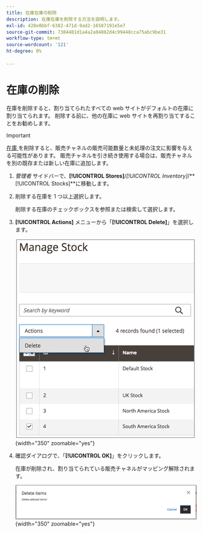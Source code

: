 ```yaml
---
title: 在庫在庫の削除
description: 在庫在庫を削除する方法を説明します。
exl-id: 420e0bbf-6382-471d-9ad2-16587191e5e7
source-git-commit: 7384481d1a4a2a04882d4c99448cca75abc9be31
workflow-type: tm+mt
source-wordcount: '121'
ht-degree: 0%

---
```


# 在庫の削除

在庫を削除すると、割り当てられたすべての web サイトがデフォルトの在庫に割り当てられます。 削除する前に、他の在庫に web サイトを再割り当てすることをお勧めします。

>[!IMPORTANT]
>
>[ 在庫 ](stocks-manage.md) を削除すると、販売チャネルの販売可能数量と未処理の注文に影響を与える可能性があります。 販売チャネルを引き続き使用する場合は、販売チャネルを別の既存または新しい在庫に追加します。

1. _管理者_ サイドバーで、**[!UICONTROL Stores]**/_[!UICONTROL Inventory]_/**[!UICONTROL Stocks]**に移動します。

1. 削除する在庫を 1 つ以上選択します。

   削除する在庫のチェックボックスを参照または検索して選択します。

1. **[!UICONTROL Actions]** メニューから「**[!UICONTROL Delete]**」を選択します。

   ![ アクションメニューから「削除」を選択 ](assets/inventory-stock-delete.png){width="350" zoomable="yes"}

1. 確認ダイアログで、「**[!UICONTROL OK]**」をクリックします。

   在庫が削除され、割り当てられている販売チャネルがマッピング解除されます。

   ![ 在庫削除の検証メッセージ ](assets/inventory-stock-delete-confirm.png){width="350" zoomable="yes"}
